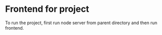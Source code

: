 # Frontend for project

To run the project, first run node server from parent directory and then run frontend.